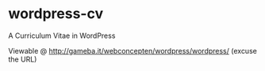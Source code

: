 # wordpress-cv
A Curriculum Vitae in WordPress

Viewable @ http://gameba.it/webconcepten/wordpress/wordpress/ (excuse the URL)

